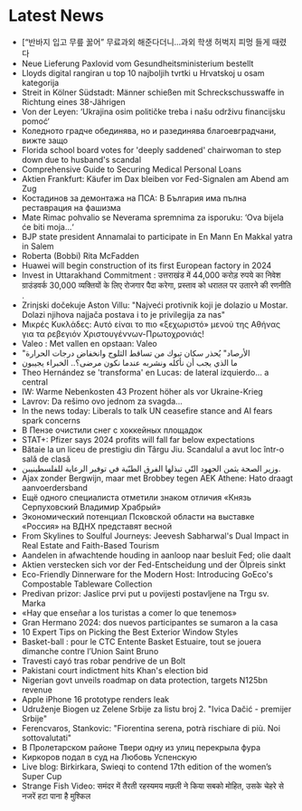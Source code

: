 # Latest News
-  [“반바지 입고 무릎 꿇어” 무료과외 해준다더니…과외 학생 허벅지 피멍 들게 때렸다
-  Neue Lieferung Paxlovid vom Gesundheitsministerium bestellt
-  Lloyds digital rangiran u top 10 najboljih tvrtki u Hrvatskoj u osam kategorija
-  Streit in Kölner Südstadt: Männer schießen mit Schreckschusswaffe in Richtung eines 38-Jährigen
-  Von der Leyen: ‘Ukrajina osim političke treba i našu održivu financijsku pomoć‘
-  Коледното градче обединява, но и разединява благоевградчани, вижте защо
-  Florida school board votes for 'deeply saddened' chairwoman to step down due to husband's scandal
-  Comprehensive Guide to Securing Medical Personal Loans
-  Aktien Frankfurt: Käufer im Dax bleiben vor Fed-Signalen am Abend am Zug
-  Костадинов за демонтажа на ПСА: В България има пълна реставрация на фашизма
-  Mate Rimac pohvalio se Neverama spremnima za isporuku: ‘Ova bijela će biti moja...‘
-  BJP state president Annamalai to participate in En Mann En Makkal yatra in Salem
-  Roberta (Bobbi) Rita McFadden
-  Huawei will begin construction of its first European factory in 2024
-  Invest in Uttarakhand Commitment : उत्तराखंड में 44,000 करोड़ रुपये का निवेश ग्राउंडवर्क 30,000 व्यक्तियों के लिए रोजगार पैदा करेगा, प्रस्ताव को धरातल पर उतारने की रणनीति .
-  Zrinjski dočekuje Aston Villu: "Najveći protivnik koji je dolazio u Mostar. Dolazi njihova najjača postava i to je privilegija za nas"
-  Μικρές Κυκλάδες: Αυτό είναι το πιο «ξεχωριστό» μενού της Αθήνας για τα ρεβεγιόν Χριστουγέννων-Πρωτοχρονιάς!
-  Valeo : Met vallen en opstaan: Valeo
-  "الأرصاد" يُحذر سكان تبوك من تساقط الثلوج وانخفاض درجات الحرارة
-  ما الذي يجب أن نأكله ونشربه عندما نكون مرضى؟.. الخبراء يجيبون
-  Theo Hernández se 'transforma' en Lucas: de lateral izquierdo... a central
-  IW: Warme Nebenkosten 43 Prozent höher als vor Ukraine-Krieg
-  Lavrov: Da rešimo ovo jednom za svagda...
-  In the news today: Liberals to talk UN ceasefire stance and AI fears spark concerns
-  В Пензе очистили снег с хоккейных площадок
-  STAT+: Pfizer says 2024 profits will fall far below expectations
-  Bătaie la un liceu de prestigiu din Târgu Jiu. Scandalul a avut loc într-o sală de clasă
-  وزير الصحة يثمن الجهود التّي تبذلها الفرق الطبّية في توفير الرعاية للفلسطينيبن.
-  Ajax zonder Bergwijn, maar met Brobbey tegen AEK Athene: Hato draagt aanvoerdersband
-  Ещё одного специалиста отметили знаком отличия «Князь Серпуховский Владимир Храбрый»
-  Экономический потенциал Псковской области на выставке «Россия» на ВДНХ представят весной
-  From Skylines to Soulful Journeys: Jeevesh Sabharwal's Dual Impact in Real Estate and Faith-Based Tourism
-  Aandelen in afwachtende houding in aanloop naar besluit Fed; olie daalt
-  Aktien verstecken sich vor der Fed-Entscheidung und der Ölpreis sinkt
-  Eco-Friendly Dinnerware for the Modern Host: Introducing GoEco's Compostable Tableware Collection
-  Predivan prizor: Jaslice prvi put u povijesti postavljene na Trgu sv. Marka
-  «Hay que enseñar a los turistas a comer lo que tenemos»
-  Gran Hermano 2024: dos nuevos participantes se sumaron a la casa
-  10 Expert Tips on Picking the Best Exterior Window Styles
-  Basket-ball : pour le CTC Entente Basket Estuaire, tout se jouera dimanche contre l’Union Saint Bruno
-  Travesti cayó tras robar pendrive de un Bolt
-  Pakistani court indictment hits Khan's election bid
-  Nigerian govt unveils roadmap on data protection, targets N125bn revenue
-  Apple iPhone 16 prototype renders leak
-  Udruženje Biogen uz Zelene Srbije za listu broj 2. "Ivica Dačić - premijer Srbije"
-  Ferencvaros, Stankovic: "Fiorentina serena, potrà rischiare di più. Noi sottovalutati"
-  В Пролетарском районе Твери одну из улиц перекрыла фура
-  Киркоров подал в суд на Любовь Успенскую
-  Live blog: Birkirkara, Swieqi to contend 17th edition of the women’s Super Cup
-  Strange Fish Video: समंदर में तैरती रहस्यमय मछली ने किया सबको मोहित, उसके चेहरे से नजरें हटा पाना है मुश्किल
